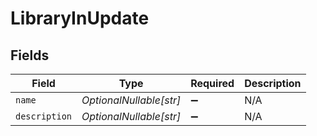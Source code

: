# LibraryInUpdate


## Fields

| Field                   | Type                    | Required                | Description             |
| ----------------------- | ----------------------- | ----------------------- | ----------------------- |
| `name`                  | *OptionalNullable[str]* | :heavy_minus_sign:      | N/A                     |
| `description`           | *OptionalNullable[str]* | :heavy_minus_sign:      | N/A                     |